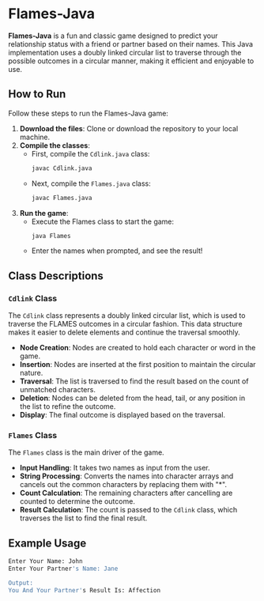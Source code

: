 # Flames-Java

**Flames-Java** is a fun and classic game designed to predict your relationship status with a friend or partner based on their names. This Java implementation uses a doubly linked circular list to traverse through the possible outcomes in a circular manner, making it efficient and enjoyable to use.

## How to Run

Follow these steps to run the Flames-Java game:

1. **Download the files**: Clone or download the repository to your local machine.
2. **Compile the classes**:
   - First, compile the `Cdlink.java` class:
     ```sh
     javac Cdlink.java
     ```
   - Next, compile the `Flames.java` class:
     ```sh
     javac Flames.java
     ```
3. **Run the game**:
   - Execute the Flames class to start the game:
     ```sh
     java Flames
     ```
   - Enter the names when prompted, and see the result!

## Class Descriptions

### `Cdlink` Class
The `Cdlink` class represents a doubly linked circular list, which is used to traverse the FLAMES outcomes in a circular fashion. This data structure makes it easier to delete elements and continue the traversal smoothly.

- **Node Creation**: Nodes are created to hold each character or word in the game.
- **Insertion**: Nodes are inserted at the first position to maintain the circular nature.
- **Traversal**: The list is traversed to find the result based on the count of unmatched characters.
- **Deletion**: Nodes can be deleted from the head, tail, or any position in the list to refine the outcome.
- **Display**: The final outcome is displayed based on the traversal.

### `Flames` Class
The `Flames` class is the main driver of the game.

- **Input Handling**: It takes two names as input from the user.
- **String Processing**: Converts the names into character arrays and cancels out the common characters by replacing them with "*".
- **Count Calculation**: The remaining characters after cancelling are counted to determine the outcome.
- **Result Calculation**: The count is passed to the `Cdlink` class, which traverses the list to find the final result.

## Example Usage

```sh
Enter Your Name: John
Enter Your Partner's Name: Jane

Output:
You And Your Partner's Result Is: Affection
```
